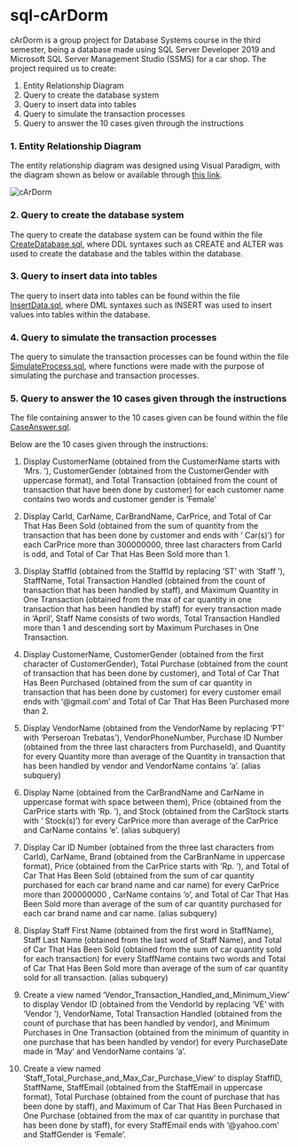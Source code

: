 # sql-cArDorm

cArDorm is a group project for Database Systems course in the third semester, being a database made using SQL Server Developer 2019 and Microsoft SQL Server Management Studio (SSMS) for a car shop. The project required us to create:
1. Entity Relationship Diagram
2. Query to create the database system
3. Query to insert data into tables
4. Query to simulate the transaction processes
5. Query to answer the 10 cases given through the instructions

### 1. Entity Relationship Diagram
The entity relationship diagram was designed using Visual Paradigm, with the diagram shown as below or available through [this link](https://github.com/rhe-naldy/sql-cArDorm/blob/main/cArDorm.png).

![cArDorm](https://user-images.githubusercontent.com/45966986/197157539-db242bf0-89b7-4b9a-961a-3688b8c3cb11.png)

### 2. Query to create the database system
The query to create the database system can be found within the file [CreateDatabase.sql](https://github.com/rhe-naldy/sql-cArDorm/blob/main/CreateDatabase.sql), where DDL syntaxes such as CREATE and ALTER was used to create the database and the tables within the database.

### 3. Query to insert data into tables
The query to insert data into tables can be found within the file [InsertData.sql](https://github.com/rhe-naldy/sql-cArDorm/blob/main/InsertData.sql), where DML syntaxes such as INSERT was used to insert values into tables within the database.

### 4. Query to simulate the transaction processes
The query to simulate the transaction processes can be found within the file [SimulateProcess.sql](https://github.com/rhe-naldy/sql-cArDorm/blob/main/SimulateProcess.sql), where functions were made with the purpose of simulating the purchase and transaction processes. 

### 5. Query to answer the 10 cases given through the instructions
The file containing answer to the 10 cases given can be found within the file [CaseAnswer.sql](https://github.com/rhe-naldy/sql-cArDorm/blob/main/CaseAnswer.sql).

Below are the 10 cases given through the instructions:
1.	Display CustomerName (obtained from the CustomerName starts with ‘Mrs. ’), CustomerGender (obtained from the CustomerGender with uppercase format), and Total Transaction (obtained from the count of transaction that have been done by customer) for each customer name contains two words and customer gender is ‘Female’

2.	Display CarId, CarName, CarBrandName, CarPrice, and Total of Car That Has Been Sold (obtained from the sum of quantity from the transaction that has been done by customer and ends with ‘ Car(s)’) for each CarPrice more than 300000000, three last characters from CarId is odd, and Total of Car That Has Been Sold more than 1.

3.	Display StaffId (obtained from the StaffId by replacing ‘ST’ with ‘Staff ’), StaffName, Total Transaction Handled (obtained from the count of transaction that has been handled by staff), and Maximum Quantity in One Transaction (obtained from the max of car quantity in one transaction that has been handled by staff) for every transaction made in ‘April’, Staff Name consists of two words, Total Transaction Handled more than 1 and descending sort by Maximum Purchases in One Transaction.

4.	Display CustomerName, CustomerGender (obtained from the first character of CustomerGender), Total Purchase (obtained from the count of transaction that has been done by customer), and Total of Car That Has Been Purchased (obtained from the sum of car quantity in transaction that has been done by customer) for every customer email ends with ‘@gmail.com’ and Total of Car That Has Been Purchased more than 2.

5.	Display VendorName (obtained from the VendorName by replacing ‘PT’ with ‘Perseroan Trebatas’), VendorPhoneNumber, Purchase ID Number (obtained from the three last characters from PurchaseId), and Quantity for every Quantity more than average of the Quantity in transaction that has been handled by vendor and VendorName contains ‘a’.
(alias subquery)

6.	Display Name (obtained from the CarBrandName and CarName in uppercase format with space between them), Price (obtained from the CarPrice starts with ‘Rp. ’), and Stock (obtained from the CarStock starts with ‘ Stock(s)’) for every CarPrice more than average of the CarPrice and CarName contains ‘e’.
(alias subquery)

7.	Display Car ID Number (obtained from the three last characters from CarId), CarName, Brand (obtained from the CarBranName in uppercase format), Price (obtained from the CarPrice starts with ‘Rp. ’), and Total of Car That Has Been Sold (obtained from the sum of car quantity purchased for each car brand name and car name) for every CarPrice more than 200000000 , CarName contains ‘o’, and Total of Car That Has Been Sold more than average of the sum of car quantity purchased for each car brand name and car name.
(alias subquery)

8.	Display Staff First Name (obtained from the first word in StaffName), Staff Last Name (obtained from the last word of Staff Name), and Total of Car That Has Been Sold (obtained from the sum of car quantity sold for each transaction) for every StaffName contains two words and Total of Car That Has Been Sold more than average of the sum of car quantity sold for all transaction.
(alias subquery)

9.	Create a view named ‘Vendor_Transaction_Handled_and_Minimum_View’ to display Vendor ID (obtained from the VendorId by replacing ‘VE’ with ‘Vendor ’), VendorName, Total Transaction Handled (obtained from the count of purchase that has been handled by vendor), and Minimum Purchases in One Transaction (obtained from the minimum of quantity in one purchase that has been handled by vendor) for every PurchaseDate made in ‘May’ and VendorName contains ‘a’.

10.	Create a view named ‘Staff_Total_Purchase_and_Max_Car_Purchase_View’ to display StaffID, StaffName, StaffEmail (obtained from the StaffEmail in uppercase format), Total Purchase (obtained from the count of purchase that has been done by staff), and Maximum of Car That Has Been Purchased in One Purchase (obtained from the max of car quantity in purchase that has been done by staff), for every StaffEmail ends with ‘@yahoo.com’ and StaffGender is ‘Female’.
